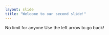 ```yaml
---
layout: slide
title: "Welcome to our second slide!"
---
```

No limit for anyone
Use the left arrow to go back!
